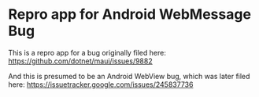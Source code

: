 # Repro app for Android WebMessage Bug

This is a repro app for a bug originally filed here: https://github.com/dotnet/maui/issues/9882

And this is presumed to be an Android WebView bug, which was later filed here: https://issuetracker.google.com/issues/245837736

